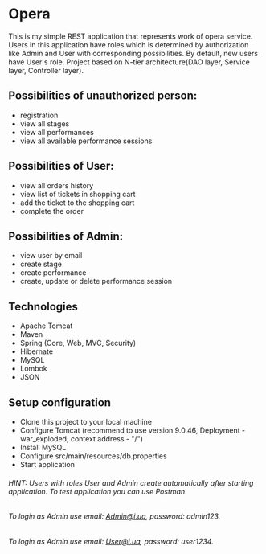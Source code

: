 # Opera
This is my simple REST application that represents work of opera service. Users in this application have roles which is determined by authorization like Admin and User with corresponding possibilities. By default, new users have User's role. Project based on N-tier architecture(DAO layer, Service layer, Controller layer).  

## Possibilities of unauthorized person:
- registration
- view all stages
- view all performances
- view all available performance sessions

## Possibilities of User:
- view all orders history
- view list of tickets in shopping cart
- add the ticket to the shopping cart
- complete the order

## Possibilities of Admin:
- view user by email
- create stage
- create performance
- create, update or delete performance session

## Technologies
- Apache Tomcat
- Maven  
- Spring (Core, Web, MVC, Security)
- Hibernate
- MySQL
- Lombok
- JSON

## Setup configuration
- Clone this project to your local machine
- Configure Tomcat (recommend to use version 9.0.46, Deployment - war_exploded, context address - "/")
- Install MySQL
- Configure src/main/resources/db.properties 
- Start application

###### HINT: Users with roles User and Admin create automatically after starting application. To test application you can use Postman
###### To login as Admin use email: Admin@i.ua, password: admin123.
###### To login as Admin use email: User@i.ua, password: user1234.
